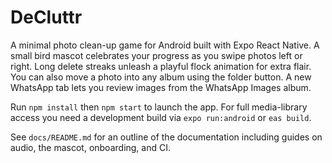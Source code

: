 # DeCluttr

A minimal photo clean-up game for Android built with Expo React Native. A small bird mascot celebrates your progress as you swipe photos left or right. Long delete streaks unleash a playful flock animation for extra flair.
You can also move a photo into any album using the folder button.
A new WhatsApp tab lets you review images from the WhatsApp Images album.

Run `npm install` then `npm start` to launch the app. For full media-library access you need a development build via `expo run:android` or `eas build`.

See `docs/README.md` for an outline of the documentation including guides on audio, the mascot, onboarding, and CI.
